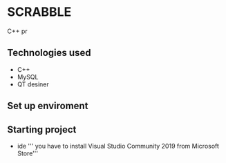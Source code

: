 # SCRABBLE
C++ pr
## Technologies used
- C++
- MySQL
- QT desiner
## Set up enviroment

## Starting project
- ide ''' you have to install  Visual Studio Community 2019 from Microsoft Store'''
